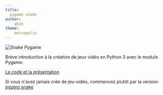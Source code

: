 ```yaml
---
title:
  pygame snake
author:
    qkzk
theme:
    metropolis
---
```



![Snake Pygame](/uploads/docsnsi/python/snake_pygame.png)

Brève introduction à la création de jeux vidéo en Python 3 avec le module Pygame.

[Le code et la présentation](https://github.com/qkzk/introduction_python_snake)

Si vous n'avez jamais crée de jeu-vidéo, commencez plutôt par la version [pgzero snake](/docs/nsi/cours_premiere/programmation/snake)
